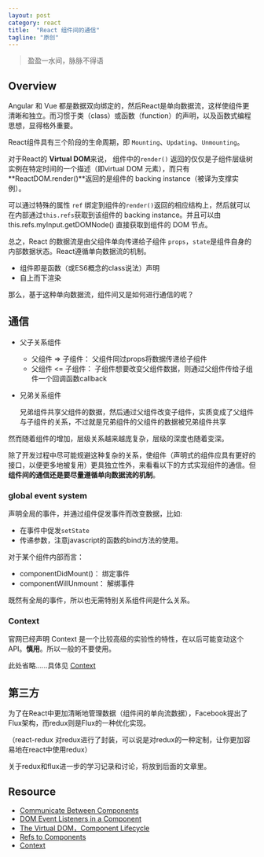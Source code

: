 ```yaml
---
layout: post
category: react
title:  "React 组件间的通信"
tagline: "原创"
---
```


> 盈盈一水间，脉脉不得语

## Overview

Angular 和 Vue 都是数据双向绑定的，然后React是单向数据流，这样使组件更清晰和独立。而习惯于类（class）或函数（function）的声明，以及函数式编程思想，显得格外重要。

React组件具有三个阶段的生命周期，即 `Mounting`、`Updating`、`Unmounting`。

对于React的 **Virtual DOM**来说， 组件中的`render()` 返回的仅仅是子组件层级树实例在特定时间的一个描述（即virtual DOM 元素），而只有 **ReactDOM.render()**返回的是组件的 backing instance（被译为支撑实例）。

可以通过特殊的属性 `ref` 绑定到组件的`render()`返回的相应结构上，然后就可以在内部通过`this.refs`获取到该组件的 backing instance。并且可以由this.refs.myInput.getDOMNode() 直接获取到组件的 DOM 节点。

总之，React 的数据流是由父组件单向传递给子组件 `props`，`state`是组件自身的内部数据状态。React遵循单向数据流的机制。

- 组件即是函数（或ES6概念的class说法）声明
- 自上而下渲染

那么，基于这种单向数据流，组件间又是如何进行通信的呢？

## 通信

- 父子关系组件

	- 父组件 => 子组件： 父组件同过props将数据传递给子组件
	- 父组件 <= 子组件： 子组件想要改变父组件数据，则通过父组件传给子组件一个回调函数callback

- 兄弟关系组件
	
	兄弟组件共享父组件的数据，然后通过父组件改变子组件，实质变成了父组件与子组件的关系，不过就是兄弟组件的父组件的数据被兄弟组件共享

然而随着组件的增加，层级关系越来越庞复杂，层级的深度也随着变深。

除了开发过程中尽可能规避这种复杂的关系，使组件（声明式的组件应具有更好的接口，以便更多地被复用）更具独立性外，来看看以下的方式实现组件的通信。但**组件间的通信还是要尽量遵循单向数据流的机制**。

### global event system

声明全局的事件，并通过组件促发事件而改变数据，比如:

 - 在事件中促发`setState`
 - 传递参数，注意javascript的函数的bind方法的使用。

对于某个组件内部而言：

 - componentDidMount()： 绑定事件
 - componentWillUnmount： 解绑事件

既然有全局的事件，所以也无需特别关系组件间是什么关系。

### Context

官网已经声明 Context 是一个比较高级的实验性的特性，在以后可能变动这个API。**慎用**。所以一般的不要使用。

此处省略……具体见 [Context][ID_Context]

## 第三方

为了在React中更加清晰地管理数据（组件间的单向流数据），Facebook提出了Flux架构，而redux则是Flux的一种优化实现。

（react-redux 对redux进行了封装，可以说是对redux的一种定制，让你更加容易地在react中使用redux）

关于redux和flux进一步的学习记录和讨论，将放到后面的文章里。


## Resource

- [Communicate Between Components](http://facebook.github.io/react/tips/communicate-between-components.html)
- [DOM Event Listeners in a Component](http://facebook.github.io/react/tips/dom-event-listeners.html)
- [The Virtual DOM，Component Lifecycle](http://facebook.github.io/react/docs/working-with-the-browser.html)
- [Refs to Components](http://facebook.github.io/react/docs/more-about-refs.html)
- [Context][ID_Context]

[ID_Context]: http://facebook.github.io/react/docs/context.html
